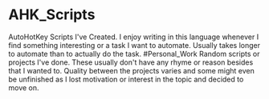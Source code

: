 # AHK_Scripts
AutoHotKey Scripts I've Created.
I enjoy writing in this language whenever I find something interesting or a task I want to automate.
Usually takes longer to automate than to actually do the task.
# Personal_Work
Random scripts or projects I've done. These usually don't have any rhyme or reason besides that I wanted to.
Quality between the projects varies and some might even be unfinished as I lost motivation or interest in the topic and decided to move on.
 
